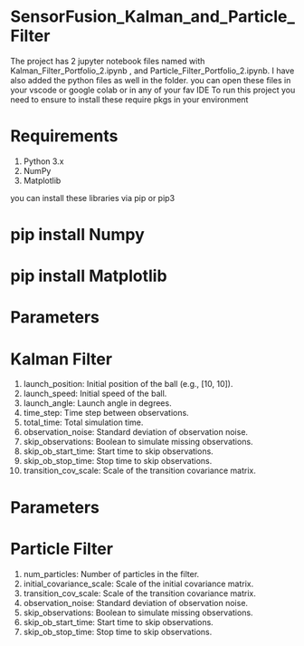 # SensorFusion_Kalman_and_Particle_Filter

The project has 2 jupyter notebook files named with Kalman_Filter_Portfolio_2.ipynb , and Particle_Filter_Portfolio_2.ipynb. I have also added the python files as well in the folder.
you can open these files in your vscode or google colab or in  any of your fav IDE
To run this project you need to ensure to install these require pkgs in your environment

# Requirements
1. Python 3.x
2. NumPy
3. Matplotlib

you can install these libraries via pip or pip3 

# pip install Numpy
# pip install Matplotlib

# Parameters
# Kalman Filter 
1. launch_position: Initial position of the ball (e.g., [10, 10]).
2. launch_speed: Initial speed of the ball.
3. launch_angle: Launch angle in degrees.
4. time_step: Time step between observations.
5. total_time: Total simulation time.
6. observation_noise: Standard deviation of observation noise.
7. skip_observations: Boolean to simulate missing observations.
8. skip_ob_start_time: Start time to skip observations.
9. skip_ob_stop_time: Stop time to skip observations.
10. transition_cov_scale: Scale of the transition covariance matrix.

# Parameters 
# Particle Filter
1. num_particles: Number of particles in the filter.
2. initial_covariance_scale: Scale of the initial covariance matrix.
3. transition_cov_scale: Scale of the transition covariance matrix.
4. observation_noise: Standard deviation of observation noise.
5. skip_observations: Boolean to simulate missing observations.
6. skip_ob_start_time: Start time to skip observations.
7. skip_ob_stop_time: Stop time to skip observations.
